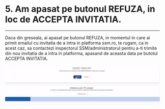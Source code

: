 # 5. Am apasat pe butonul REFUZA, in loc de ACCEPTA INVITATIA.

 ****

Daca din greseala, ai apasat pe butonul REFUZA, in momentul in care ai primit emailul cu invitatia de a intra in platforma ssm.ro, te rugam, ca in acest caz, sa contactezi inspectorul SSM/administratorul pentru a-ti trimite din nou invitatia de a intra in platforma, apasand de aceasta data pe butotul ACCEPTA INVITATIA.

![](../.gitbook/assets/image%20%2818%29.png)

